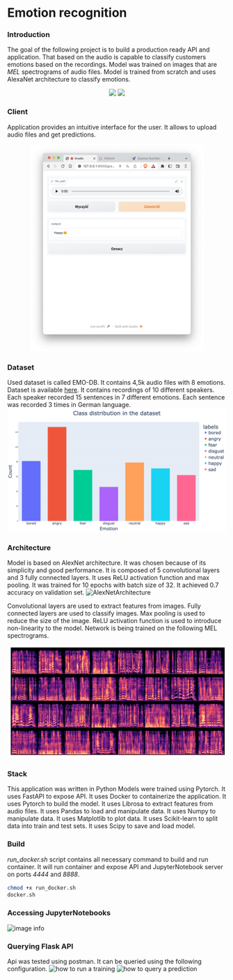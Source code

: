 # Emotion recognition
### Introduction 
The goal of the following project is to build a production ready API and application. That based on the audio is capable to classify customers emotions based on the recordings. Model was trained on images that are *MEL* spectrograms of audio files. Model is trained from scratch and uses AlexaNet architecture to classify emotions.

<p align="center">
  <img width="267" src="https://t3.ftcdn.net/jpg/03/62/51/30/240_F_362513016_tKjuA71sDPPSwbJGFKMWpNN4fLCGffZP.jpg">
  <img width="267" src="https://t4.ftcdn.net/jpg/02/05/12/91/240_F_205129152_e5aBnf3Nyegz77U42HdVYOiautetG9wl.jpg">
</p>


### Client
Application provides an intuitive interface for the user. It allows to upload audio files and get predictions.

<p align="center">
  <img width="400" src="./documentation/gui.png">
</p>

### Dataset
Used dataset is called EMO-DB. It contains 4,5k audio files with 8 emotions. Dataset is available [here](https://www.emodb.bilderbar.info/download/). It contains recordings of 10 different speakers. Each speaker recorded 15 sentences in 7 different emotions. Each sentence was recorded 3 times in German language.
![image info](./documentation/dataset_summary.png)

### Architecture
Model is based on AlexNet architecture. It was chosen because of its simplicity and good performance. It is composed of 5 convolutional layers and 3 fully connected layers. It uses ReLU activation function and max pooling. It was trained for 10 epochs with batch size of 32. It achieved 0.7 accuracy on validation set.
![AlexNetArchitecture](https://www.saagie.com/wp-content/uploads/2017/11/Capture-de%CC%81cran-2020-08-21-a%CC%80-15.34.12.png)

Convolutional layers are used to extract features from images. Fully connected layers are used to classify images. Max pooling is used to reduce the size of the image. ReLU activation function is used to introduce non-linearity to the model. Network is being trained on the following MEL spectrograms.

![image info](./documentation/mel_spectrogram.png)

### Stack
This application was written in Python Models were trained using Pytorch. It uses FastAPI to expose API.
It uses Docker to containerize the application. It uses Pytorch to build the model. It uses Librosa to extract features from audio files. It uses Pandas to load and manipulate data. It uses Numpy to manipulate data. It uses Matplotlib to plot data. It uses Scikit-learn to split data into train and test sets. It uses Scipy to save and load model.
### Build 
*run_docker.sh* script contains all necessary command to build and run container.
It will run container and expose API and JupyterNotebook server on ports *4444* and *8888*.

 ```sh
 chmod +x run_docker.sh
 docker.sh
 ```

### Accessing JupyterNotebooks 
![image info](./documentation/jupyter.png)
### Querying Flask API 
Api was tested using postman. It can be queried using the following configuration.
![how to run a training](./documentation/api_train.png)
![how to query a prediction](./documentation/api_predict.png)